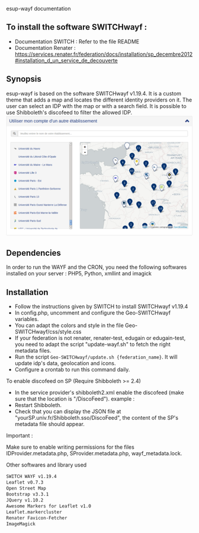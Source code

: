 esup-wayf documentation

## To install the software SWITCHwayf :

- Documentation SWITCH : Refer to the file README
- Documentation Renater : https://services.renater.fr/federation/docs/installation/sp_decembre2012#installation_d_un_service_de_decouverte


## Synopsis

esup-wayf is based on the software SWITCHwayf v1.19.4. It is a custom theme that adds a map and locates the different identity providers on it. The user can select an IDP with the map or with a search field. It is possible to use Shibboleth's discofeed to filter the allowed IDP.
![esup-wayf](https://github.com/EsupPortail/esup-wayf/blob/master/images/wayf.png)


## Dependencies

In order to run the WAYF and the CRON, you need the following softwares installed on your server : PHP5, Python, xmllint and imagick

## Installation

- Follow the instructions given by SWITCH to install SWITCHwayf v1.19.4
- In config.php, uncomment and configure the Geo-SWITCHwayf variables.
- You can adapt the colors and style in the file Geo-SWITCHwayf/css/style.css
- If your federation is not renater, renater-test, edugain or edugain-test, you need to adapt the script "update-wayf.sh" to fetch the right metadata files.
- Run the script `Geo-SWITCHwayf/update.sh {federation_name}`. It will update idp's data, geolocation and icons.
- Configure a crontab to run this command daily.

To enable discofeed on SP (Require Shibboleth >= 2.4)

- In the service provider's shibboleth2.xml enable the discofeed (make sure that the location is "/DiscoFeed"). example : <Handler type="DiscoveryFeed" Location="/DiscoFeed"/>
- Restart Shibboleth.
- Check that you can display the JSON file at "yourSP.univ.fr/Shibboleth.sso/DiscoFeed", the content of the SP's metadata file should appear.

Important :

Make sure to enable writing permissions for the files IDProvider.metadata.php, SProvider.metadata.php, wayf_metadata.lock.

Other softwares and library used

	SWITCH WAYF v1.19.4
	Leaflet v0.7.3
	Open Street Map
	Bootstrap v3.3.1
	JQuery v1.10.2
	Awesome Markers for Leaflet v1.0
	Leaflet.markercluster
	Renater Favicon-Fetcher
	ImageMagick